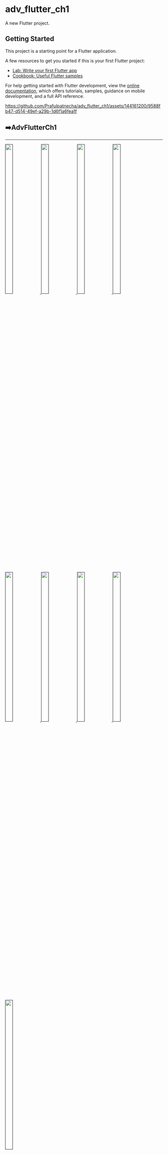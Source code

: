 # adv_flutter_ch1

A new Flutter project.

## Getting Started

This project is a starting point for a Flutter application.

A few resources to get you started if this is your first Flutter project:

- [Lab: Write your first Flutter app](https://docs.flutter.dev/get-started/codelab)
- [Cookbook: Useful Flutter samples](https://docs.flutter.dev/cookbook)

For help getting started with Flutter development, view the
[online documentation](https://docs.flutter.dev/), which offers tutorials,
samples, guidance on mobile development, and a full API reference.


https://github.com/Prafulpatnecha/adv_flutter_ch1/assets/144161200/9588fb47-d514-49ef-a29b-1d6f1a6fea1f


<h2>➡️AdvFlutterCh1 </h2>
<hr>
<p>
<a href ="">
<img src="https://github.com/Prafulpatnecha/adv_flutter_ch1/blob/master/Screenshot_20240705_192002.png" width="22%" Height="35%">
<img src="https://github.com/Prafulpatnecha/adv_flutter_ch1/blob/master/Screenshot_20240705_191950.png" width="22%" Height="35%">
<img src="https://github.com/Prafulpatnecha/adv_flutter_ch1/blob/master/img1.png" width="22%" Height="35%">
<img src="https://github.com/Prafulpatnecha/adv_flutter_ch1/blob/master/img2.png" width="22%" Height="35%">
<img src="https://github.com/Prafulpatnecha/adv_flutter_ch1/blob/master/img3.png" width="22%" Height="35%">
<img src="https://github.com/Prafulpatnecha/adv_flutter_ch1/blob/master/img4.png" width="22%" Height="35%">
<img src="https://github.com/Prafulpatnecha/adv_flutter_ch1/blob/master/img5.png" width="22%" Height="35%">
<img src="https://github.com/Prafulpatnecha/adv_flutter_ch1/blob/master/img6.png" width="22%" Height="35%">
<img src="https://github.com/Prafulpatnecha/adv_flutter_ch1/blob/master/img7.png" width="22%" Height="35%">


</a>
</p>
<hr>


https://github.com/Prafulpatnecha/adv_flutter_ch1/assets/144161200/812ab0e6-3477-4300-9f32-75f875bf47b5




# AdvFlutterCh1


## Run Locally

Dark And Light Mode

```bash
class _MyAppState extends State<MyApp> {
  @override
  Widget build(BuildContext context) {
    Timer.periodic(Duration(milliseconds: 1), (timer) {
      setState(() {

      });
    },);
    return MaterialApp(
      debugShowCheckedModeBanner: false,
      darkTheme: ThemeData.dark(),
      theme: ThemeData.light(),
      themeMode: isDark?ThemeMode.dark:ThemeMode.light,
      routes: AppRoutes.routes,
    );
  }
}
```

command Part

```bash
    darkTheme: ThemeData.dark(),
    theme: ThemeData.light(),
    themeMode: isDark?ThemeMode.dark:ThemeMode.light,
```

globle keys

```bash
    bool isDark=false;
    Color colorYellow=const Color(0xffFFCC00);
    Color colorRed=const Color(0xffFD3B31);
```

Command Run Button Full Details

```bash
        GestureDetector(
                onTap: () {
                  setState(() {
                    isDark=false;
                  });
                },
                child: Padding(
                  padding: const EdgeInsets.all(10.0),
                  child: Container(
                    height:115,
                    width: double.infinity,
                    decoration: BoxDecoration(
                    color: colorYellow,
                      borderRadius: BorderRadius.circular(15),
                    ),
                    alignment: Alignment.center,
                    child: Text('Light Icon',style: TextStyle(color: isDark?Colors.white:Colors.black,fontWeight: FontWeight.bold,fontSize: 25),),
                  ),
                ),
              ),
              GestureDetector(
                onTap: () {
                  setState(() {
                    isDark=true;
                  });
                },
                child: Padding(
                  padding: const EdgeInsets.all(10.0),
                  child: Container(
                    height:115,
                    width: double.infinity,
                    decoration: BoxDecoration(
                    color: colorRed,
                      borderRadius: BorderRadius.circular(15),
                    ),
                    alignment: Alignment.center,
                    child: Text('Dark Icon',style: TextStyle(color: isDark?Colors.white:Colors.black,fontWeight: FontWeight.bold,fontSize: 25),),
                  ),
                ),
              ),
```

###
<h1></h1>
<h3 align="center"><i>1.3 Provider Tree</i></h3>
<h1></h1>
<div align="center">
  <img src="https://github.com/Prafulpatnecha/adv_flutter_ch1/assets/144161200/034c2da5-0b07-4ac0-a50a-aecf5fc23680" height=450px hspace=20>
</div>

## What Is State Management?

State Management in Flutter, everything is a widget. The widget can be classified into two categories, one is a Stateless widget, and another is a Stateful widget. The Stateless widget does not have any internal state. It means once it is built, we cannot change or modify it until they are initialized again. On the other hand, a Stateful widget is dynamic and has a state. It means we can modify it easily throughout its lifecycle without reinitialized it again.

## What is provider And how to use definition?

~ A provider is a person who gives someone something they need. If your parents both have jobs so they can feed you and buy you what you need, you can call them providers.

~ In Flutter, a "provider" refers to a design pattern and a package that helps manage state in your application. It's commonly used to efficiently share and update data between different parts of your app, such as widgets, without the need for prop drilling (passing data through multiple widget layers).



###

<h1></h1>
<h3 align="center"><i>1.4 Provider & Change Theme using Provider</i></h3>
<h1></h1>
<div align="center">
<img src="https://github.com/Prafulpatnecha/adv_flutter_ch1/blob/master/provider_image_1.png" width="22%" Height="35%">
<img src="https://github.com/Prafulpatnecha/adv_flutter_ch1/blob/master/provider_image_2.png" width="22%" Height="35%">
</div>


https://github.com/Prafulpatnecha/adv_flutter_ch1/assets/144161200/2f2a4577-474a-4d48-b387-cdb7436b551f

###

<h1></h1>
<h3 align="center"><i>1.5 Quotes Data Solving with Provider</i></h3>
<h1></h1>
<div align="center">
<img src="https://github.com/Prafulpatnecha/adv_flutter_ch1/blob/master/quotes_app.png" height=450px hspace=20>

</div>

https://github.com/Prafulpatnecha/adv_flutter_ch1/assets/144161200/a1c8e552-1216-4693-b5ca-74381bba5b6c


###
<h1></h1>
<h3 align="center"><i>1.5 One Time Intro Screen in Flutter (intro png 1)</i></h3>
<h1></h1>
<div align="center">
<img src="https://github.com/Prafulpatnecha/adv_flutter_ch1/blob/master/intro_image_1.png" height=450px hspace=20>
<img src="https://github.com/Prafulpatnecha/adv_flutter_ch1/blob/master/intro_image_2.png" height=450px hspace=20>
<img src="https://github.com/Prafulpatnecha/adv_flutter_ch1/blob/master/intro_image_3.png" height=450px hspace=20>

</div>

<h1></h1>
<div align="center">
<a href="https://github.com/Prafulpatnecha/adv_flutter_ch1/tree/master/lib/introscreen">-> Code File Link <-</a>
</div>
<h1></h1>

https://github.com/user-attachments/assets/348aae2f-02de-43c3-87b5-59181af45456


###
<h1></h1>
<h3 align="center"><i>1.6 Contact Us Page With Interaction</i></h3>
<h1></h1>
<div align="center">
<img src="https://github.com/Prafulpatnecha/adv_flutter_ch1/blob/master/link_image.png" height=450px hspace=20>
<img src="https://github.com/Prafulpatnecha/adv_flutter_ch1/blob/master/image_contact.png" height=450px hspace=20>
</div>

<h1></h1>
<div align="center">
<a href="https://github.com/Prafulpatnecha/adv_flutter_ch1/blob/master/lib/contact_us_page/view/home/contact_page.dart">-> Code File Link <-</a>
</div>
<h1></h1>


https://github.com/user-attachments/assets/02b26582-04d5-412e-b048-f4f3a0c383b3

###

https://github.com/user-attachments/assets/6e03e22a-62a3-4a49-8e27-4f81d52b8cac

###



https://github.com/user-attachments/assets/08bcd150-0a05-4b31-a8e2-bec85fb102fe

###


https://github.com/user-attachments/assets/f1fa5349-0d05-42a8-bc12-06d8434891e5


